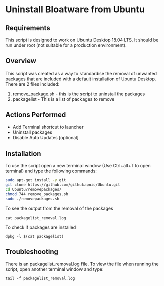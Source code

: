 # Uninstall Bloatware from Ubuntu
## Requirements
This script is designed to work on Ubuntu Desktop 18.04 LTS. It should be run under root (not suitable for a production environment).

## Overview
This script was created as a way to standardise the removal of unwanted packages that are included with a default installation of Ubuntu Desktop. There are 2 files included:

1. remove_package.sh - this is the script to uninstall the packages
2. packagelist - This is a list of packages to remove

## Actions Performed
* Add Terminal shortcut to launcher
* Uninstall packages
* Disable Auto Updates [optional]

## Installation
To use the script open a new terminal window (Use Ctrl+alt+T to open terminal) and type the following commands:

```bash
sudo apt-get install -y git
git clone https://github.com/githubapnic/Ubuntu.git
cd Ubuntu/removepackages/
chmod 744 remove_packages.sh
sudo ./removepackages.sh
```
To see the output from the removal of the packages

`cat packagelist_removal.log`

To check if packages are installed

`dpkg -l $(cat packagelist)`

## Troubleshooting
There is an packagelist_removal.log file. To view the file when running the script, open another terminal window and type:
```
tail -f packagelist_removal.log
